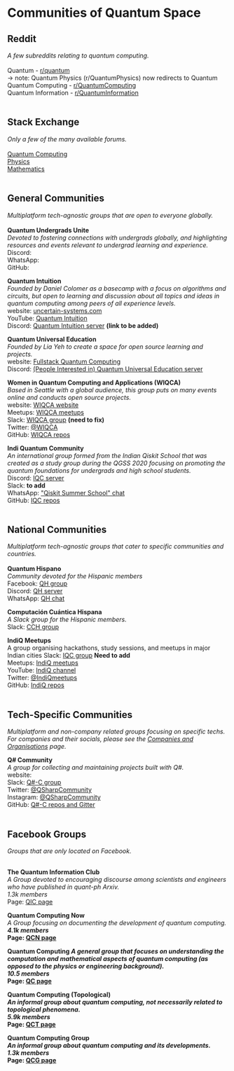 # Communities of Quantum Space
## Reddit <br />
_A few subreddits relating to quantum computing._ <br /> <br />
Quantum  - [r/quantum](https://www.reddit.com/r/quantum/) <br />
   -> note:  Quantum Physics (r/QuantumPhysics) now redirects to Quantum <br />
Quantum Computing - [r/QuantumComputing](https://www.reddit.com/r/QuantumComputing/) <br />
Quantum Information - [r/QuantumInformation](https://www.reddit.com/r/QuantumInformation/) <br /> <br />

## Stack Exchange <br />
_Only a few of the many available forums._<br /> <br />
[Quantum Computing](https://quantumcomputing.stackexchange.com/) <br />
[Physics](https://physics.stackexchange.com/?tags=quantum-mechanics) <br />
[Mathematics](https://math.stackexchange.com/) <br /> <br />


## General Communities <br />
_Multiplatform tech-agnostic groups that are open to everyone globally._ <br /> <br />
**Quantum Undergrads Unite** <br />
_Devoted to fostering connections with undergrads globally, and highlighting resources and events relevant to undergrad learning and experience._ <br />
Discord:  []() <br />
WhatsApp:  []() <br />
GitHub:  []() <br />
 
**Quantum Intuition** <br />
_Founded by Daniel Colomer as a basecamp with a focus on algorithms and circuits, but open to learning and discussion about all topics and ideas in quantum computing among peers of all experience levels._ <br />
website:  [uncertain-systems.com](https://uncertain-systems.com/) <br />
YouTube:  [Quantum Intuition](https://www.youtube.com/channel/UC-2knDbf4kzT3uzWo7iTJyw) <br />
Discord:  [Quantum Intuition server]() **(link to be added)** <br />

**Quantum Universal Education** <br />
_Founded by Lia Yeh to create a space for open source learning and projects._ <br />
website:  [Fullstack Quantum Computing](https://fullstackquantumcomputation.tech/) <br />
Discord:  [(People Interested in) Quantum Universal Education server](https://discord.gg/NDm9e9W) <br />

**Women in Quantum Computing and Applications (WIQCA)** <br />
_Based in Seattle with a global audience, this group puts on many events online and conducts open source projects._ <br />
website:  [WIQCA website](https://www.wiqca.dev/) <br />
Meetups:  [WIQCA meetups]() <br />
Slack:  [WIQCA group](https://join.slack.com/t/wiqca/shared_invite/zt-9nlk2f4y-vVY5gtm1WNnqsUQZ7b3f6g) **(need to fix)**<br />
Twitter:  [@WIQCA](https://twitter.com/wiqca) <br />
GitHub:  [WIQCA repos](https://github.com/wiqca) <br />

**Indi Quantum Community** <br />
_An international group formed from the Indian Qiskit School that was created as a study group during the QGSS 2020 focusing on promoting the quantum foundations for undergrads and high school students._ <br />
Discord: [IQC server](https://discord.gg/XpUpDm4) <br />
Slack:  []() **to add**<br /> 
WhatsApp:  ["Qiskit Summer School" chat](https://bit.ly/2ZISxvi) <br />
GitHub:  [IQC repos](https://github.com/Indi-Quantum-Community) <br /> <br />


## National Communities <br />
_Multiplatform tech-agnostic groups that cater to specific communities and countries._ <br /> <br />
**Quantum Hispano** <br />
_Community devoted for the Hispanic members_ <br />
Facebook:  [QH group](https://www.facebook.com/groups/291702898702788) <br />
Discord:  [QH server](https://discord.gg/sNMu8w) <br />
WhatsApp:  [QH chat](https://chat.whatsapp.com/G1l2iyrCN9u0OIsZPDFWhe) <br />

**Computación Cuántica Hispana** <br />
_A Slack group for the Hispanic members._ <br />
Slack:  [CCH group](https://join.slack.com/t/computacincun-ejz5376/shared_invite/zt-g5yd572d-K323vwOupClLJA6ljD_7eg) <br />

**IndiQ Meetups** <br />
A group organising hackathons, study sessions, and meetups in major Indian cities
Slack:  [IQC group]() **Need to add**<br />
Meetups:  [IndiQ meetups](https://www.meetup.com/IndiQ-Meetups/) <br />
YouTube:  [IndiQ channel](https://www.youtube.com/channel/UCrGwYEY1Y4pgTe1jCopu6NQ/) <br />
Twitter:  [@IndiQmeetups](https://twitter.com/IndiQmeetups) <br />
GitHub:  [IndiQ repos](https://github.com/IndiQ-Meetups) <br /> <br />


## Tech-Specific Communities <br />
_Multiplatform and non-company related groups focusing on specific techs.  For companies and their socials, please see the [Companies and Organisations]() page._ <br />

**Q# Community** <br />
_A group for collecting and maintaining projects built with Q#._ <br />
website:  []() <br />
Slack:  [Q#-C group](https://qsharp-community.slack.com/join/shared_invite/zt-fnsl4u42-u21wdJRzlLF9oAqYTDDtwA#/) <br />
Twitter:  [@QSharpCommunity](https://twitter.com/QSharpCommunity) <br />
Instagram:  [@QSharpCommunity](https://www.instagram.com/qsharpcommunity/) <br />
GitHub:  [Q#-C repos and Gitter](https://github.com/qsharp-community) <br /> <br />


## Facebook Groups <br />
_Groups that are only located on Facebook._ <br /> <br />

**The Quantum Information Club** <br />
_A Group devoted to encouraging discourse among scientists and engineers who have published in quant-ph Arxiv._ <br />
_1.3k members_ <br />
Page:  [QIC page](https://www.facebook.com/groups/thequantuminformationclub/) <br />

**Quantum Computing Now** <br />
_A Group focusing on documenting the development of quantum computing._ <b />
_4.1k members_ <br />
Page:  [QCN page](https://www.facebook.com/groups/328231110942652) <br />

**Quantum Computing**
_A general group that focuses on understanding the computation and mathematical aspects of quantum computing (as opposed to the physics or engineering background)._ <br />
_10.5 members_ <br />
Page:  [QC page](https://www.facebook.com/groups/896233200461905) <br />

**Quantum Computing (Topological)** <br />
_An informal group about quantum computing, not necessarily related to topological phenomena._ <br />
_5.9k members_ <br />
Page:  [QCT page](https://www.facebook.com/groups/208857579188513) <br />

**Quantum Computing Group** <br />
_An informal group about quantum computing and its developments._ <br />
_1.3k members_ <br />
Page:  [QCG page](https://www.facebook.com/groups/quantumquake/about) <br />
